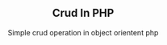 <!DOCTYPE html>
<html>
<head>
	<title></title>
</head>
<body>
<center><h2>Crud In PHP</h2>
<p>Simple crud operation in object orientent php</p>
</center>

</body>
</html>